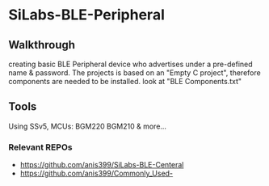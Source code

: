 # SiLabs-BLE-Peripheral

## Walkthrough
creating basic BLE Peripheral device who advertises under a pre-defined name & password.
The projects is based on an "Empty C project", therefore components are needed to be installed. look at "BLE Components.txt" 


## Tools
Using SSv5, MCUs: BGM220 BGM210 & more...


### Relevant REPOs
- https://github.com/anis399/SiLabs-BLE-Centeral
- https://github.com/anis399/Commonly_Used-



<!-- This content will not appear in the rendered Markdown -->
